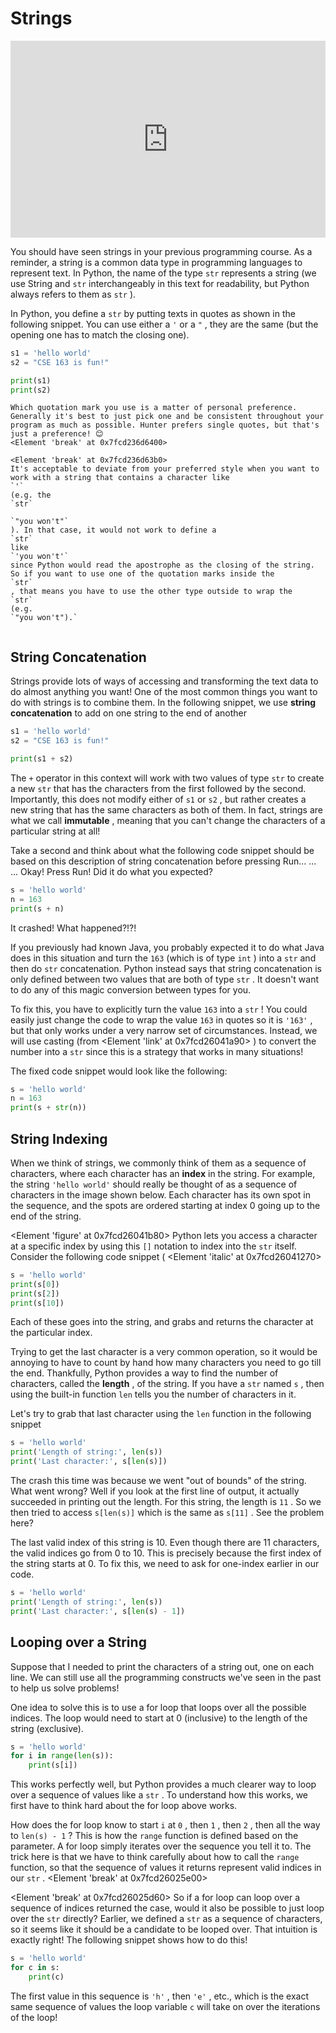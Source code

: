 # Strings

<div style="position: relative; padding-bottom: 62.5%; height: 0;">
    <iframe src="https://www.loom.com/share/c3d8b5eb6e194b05932ba6331c001740?sharedAppSource=personal_library" frameborder="0" webkitallowfullscreen mozallowfullscreen allowfullscreen style="position: absolute; top: 0; left: 0; width: 100%; height: 100%;"></iframe>
</div>

You should have seen strings in your previous programming course. As a reminder, a string is a common data type in programming languages to represent text. In Python, the name of the type
`str`
represents a string (we use String and
`str`
interchangeably in this text for readability, but Python always refers to them as
`str`
).

In Python, you define a
`str`
by putting texts in quotes as shown in the following snippet. You can use either a
`'`
or a
`"`
, they are the same (but the opening one has to match the closing one).

```py
s1 = 'hello world'
s2 = "CSE 163 is fun!"

print(s1)
print(s2)
```

```{info}
Which quotation mark you use is a matter of personal preference. Generally it's best to just pick one and be consistent throughout your program as much as possible. Hunter prefers single quotes, but that's just a preference! 😊
<Element 'break' at 0x7fcd236d6400>

<Element 'break' at 0x7fcd236d63b0>
It's acceptable to deviate from your preferred style when you want to work with a string that contains a character like
`'`
(e.g. the
`str`

`"you won't"`
). In that case, it would not work to define a
`str`
like
`'you won't'`
since Python would read the apostrophe as the closing of the string. So if you want to use one of the quotation marks inside the
`str`
, that means you have to use the other type outside to wrap the
`str`
(e.g.
`"you won't").`


```

## String Concatenation

Strings provide lots of ways of accessing and transforming the text data to do almost anything you want! One of the most common things you want to do with strings is to combine them. In the following snippet, we use
**string concatenation**
to add on one string to the end of another

```py
s1 = 'hello world'
s2 = "CSE 163 is fun!"

print(s1 + s2)

```

The
`+`
operator in this context will work with two values of type
`str`
to create a new
`str`
that has the characters from the first followed by the second. Importantly, this does not modify either of
`s1`
or
`s2`
, but rather creates a new string that has the same characters as both of them. In fact, strings are what we call
**immutable**
, meaning that you can't change the characters of a particular string at all!

Take a second and think about what the following code snippet should be based on this description of string concatenation before pressing Run... ... ... Okay! Press Run! Did it do what you expected?

```py
s = 'hello world'
n = 163
print(s + n)
```

It crashed! What happened?!?!

If you previously had known Java, you probably expected it to do what Java does in this situation and turn the
`163`
(which is of type
`int`
) into a
`str`
and then do
`str`
concatenation. Python instead says that string concatenation is only defined between two values that are both of type
`str`
. It doesn't want to do any of this magic conversion between types for you.

To fix this, you have to explicitly turn the value
`163`
into a
`str`
! You could easily just change the code to wrap the value
`163`
in quotes so it is
`'163'`
, but that only works under a very narrow set of circumstances. Instead, we will use casting (from
<Element 'link' at 0x7fcd26041a90>
) to convert the number into a
`str`
since this is a strategy that works in many situations!

The fixed code snippet would look like the following:

```py
s = 'hello world'
n = 163
print(s + str(n))
```

## String Indexing

When we think of strings, we commonly think of them as a sequence of characters, where each character has an
**index**
in the string. For example, the string
`'hello world'`
should really be thought of as a sequence of characters in the image shown below. Each character has its own spot in the sequence, and the spots are ordered starting at index 0 going up to the end of the string.

<Element 'figure' at 0x7fcd26041b80>
Python lets you access a character at a specific index by using this
`[]`
notation to index into the
`str`
itself. Consider the following code snippet (
<Element 'italic' at 0x7fcd26041270>


```py
s = 'hello world'
print(s[0])
print(s[2])
print(s[10])
```

Each of these goes into the string, and grabs and returns the character at the particular index.

Trying to get the last character is a very common operation, so it would be annoying to have to count by hand how many characters you need to go till the end. Thankfully, Python provides a way to find the number of characters, called the
**length**
, of the string. If you have a
`str`
named
`s`
, then using the built-in function
`len`
tells you the number of characters in it.

Let's try to grab that last character using the
`len`
function in the following snippet

```py
s = 'hello world'
print('Length of string:', len(s))
print('Last character:', s[len(s)])
```

The crash this time was because we went "out of bounds" of the string. What went wrong? Well if you look at the first line of output, it actually succeeded in printing out the length. For this string, the length is
`11`
. So we then tried to access
`s[len(s)]`
which is the same as
`s[11]`
. See the problem here?

The last valid index of this string is 10. Even though there are 11 characters, the valid indices go from 0 to 10. This is precisely because the first index of the string starts at 0. To fix this, we need to ask for one-index earlier in our code.

```py
s = 'hello world'
print('Length of string:', len(s))
print('Last character:', s[len(s) - 1])
```

## Looping over a String

Suppose that I needed to print the characters of a string out, one on each line. We can still use all the programming constructs we've seen in the past to help us solve problems!

One idea to solve this is to use a for loop that loops over all the possible indices. The loop would need to start at 0 (inclusive) to the length of the string (exclusive).

```py
s = 'hello world'
for i in range(len(s)):
    print(s[i])
```

This works perfectly well, but Python provides a much clearer way to loop over a sequence of values like a
`str`
. To understand how this works, we first have to think hard about the for loop above works.

How does the for loop know to start
`i`
at
`0`
, then
`1`
, then
`2`
, then all the way to
`len(s) - 1`
? This is how the
`range`
function is defined based on the parameter. A for loop simply iterates over the sequence you tell it to. The trick here is that we have to think carefully about how to call the
`range`
function, so that the sequence of values it returns represent valid indices in our
`str`
.
<Element 'break' at 0x7fcd26025e00>

<Element 'break' at 0x7fcd26025d60>
So if a for loop can loop over a sequence of indices returned the case, would it also be possible to just loop over the
`str`
directly? Earlier, we defined a
`str`
as a sequence of characters, so it seems like it should be a candidate to be looped over. That intuition is exactly right! The following snippet shows how to do this!

```py
s = 'hello world'
for c in s:
    print(c)
```

The first value in this sequence is
`'h'`
, then
`'e'`
, etc., which is the exact same sequence of values the loop variable
`c`
will take on over the iterations of the loop!

